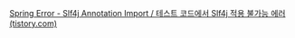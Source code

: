 [Spring Error - Slf4j Annotation Import / 테스트 코드에서 Slf4j 적용 불가능 에러 (tistory.com)](https://jaeho0613.tistory.com/245)
